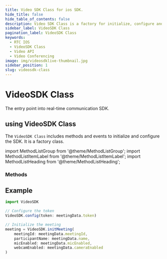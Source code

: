```yaml
---
title: Video SDK Class for ios SDK.
hide_title: false
hide_table_of_contents: false
description: Video SDK Class is a factory for initialize, configure and init meetings.
sidebar_label: VideoSDK Class
pagination_label: VideoSDK Class
keywords:
  - RTC IOS
  - VideoSDK Class
  - Video API
  - Video Conferencing
image: img/videosdklive-thumbnail.jpg
sidebar_position: 1
slug: videosdk-class
---
```


# VideoSDK Class

The entry point into real-time communication SDK.

## using VideoSDK Class

The `VideoSDK Class` includes methods and events to initialize and configure the SDK. It is a factory class.

import MethodListGroup from '@theme/MethodListGroup';
import MethodListItemLabel from '@theme/MethodListItemLabel';
import MethodListHeading from '@theme/MethodListHeading';

### Methods

<MethodListGroup>
  <MethodListItemLabel name="__methods" >
    <MethodListGroup>
      <MethodListHeading heading="Methods" />
      <MethodListGroup>
        <MethodListHeading heading="config(token): void" />
        <MethodListItemLabel name="token"  type={"String"} />
      </MethodListGroup>
      <MethodListGroup name="initMeeting()"  >
        <MethodListHeading heading="initMeeting(meetingId, participantName, micEnabled, webcamEnabled): Meeting" />
        <MethodListItemLabel name="meetingId"  type={"String"} />
        <MethodListItemLabel name="participantName"  type={"String"} defaultValue={"Guest"} />
        <MethodListItemLabel name="micEnabled"  type={"Bool"} defaultValue={"true"} />
        <MethodListItemLabel name="webcamEnabled"  type={"Bool"} defaultValue={"true"} />
      </MethodListGroup>
    </MethodListGroup>
  </MethodListItemLabel>
</MethodListGroup>

## Example

```js title="Config and Init Example"
import VideoSDK

// Configure the token
VideoSDK.config(token: meetingData.token)

// Initialize the meeting
meeting = VideoSDK.initMeeting(
    meetingId: meetingData.meetingId,
    participantName: meetingData.name,
    micEnabled: meetingData.micEnabled,
    webcamEnabled: meetingData.cameraEnabled
)
```
